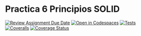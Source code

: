 # Practica 6 Principios SOLID

[![Review Assignment Due Date](https://classroom.github.com/assets/deadline-readme-button-22041afd0340ce965d47ae6ef1cefeee28c7c493a6346c4f15d667ab976d596c.svg)](https://classroom.github.com/a/hGiCucuU)
[![Open in Codespaces](https://classroom.github.com/assets/launch-codespace-2972f46106e565e64193e422d61a12cf1da4916b45550586e14ef0a7c637dd04.svg)](https://classroom.github.com/open-in-codespaces?assignment_repo_id=18516841)
[![Tests](https://github.com/ULL-ESIT-INF-DSI-2425/prct06-generics-solid-IPG04/actions/workflows/ci.yml/badge.svg)](https://github.com/ULL-ESIT-INF-DSI-2425/prct06-generics-solid-IPG04/actions/workflows/ci.yml)
[![Coveralls](https://github.com/ULL-ESIT-INF-DSI-2425/prct06-generics-solid-IPG04/actions/workflows/coveralls.yml/badge.svg)](https://github.com/ULL-ESIT-INF-DSI-2425/prct06-generics-solid-IPG04/actions/workflows/coveralls.yml)
[![Coverage Status](https://coveralls.io/repos/github/ULL-ESIT-INF-DSI-2425/prct06-generics-solid-IPG04/badge.svg?branch=main)](https://coveralls.io/github/ULL-ESIT-INF-DSI-2425/prct06-generics-solid-IPG04?branch=main)
